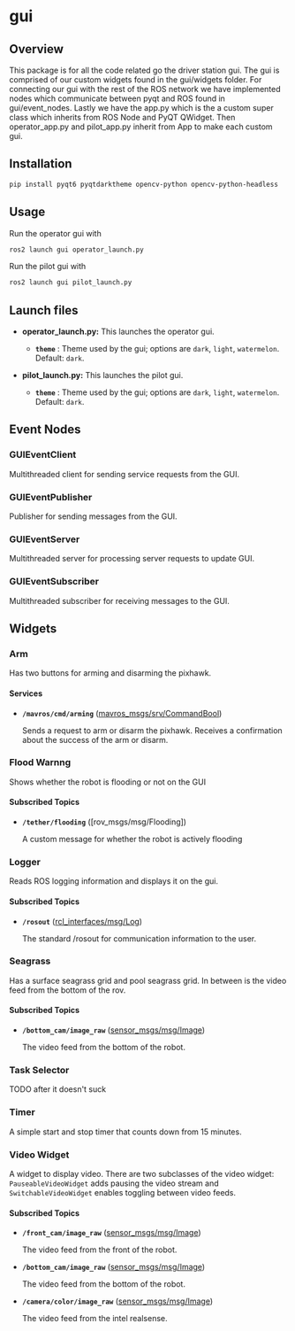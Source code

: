 # gui

## Overview

This package is for all the code related go the driver station gui. The gui is comprised of our custom widgets found in the gui/widgets folder. For connecting our gui with the rest of the ROS network we have implemented nodes which communicate between pyqt and ROS found in gui/event_nodes. Lastly we have the app.py which is the a custom super class which inherits from ROS Node and PyQT QWidget. Then operator_app.py and pilot_app.py inherit from App to make each custom gui.

## Installation

```bash
pip install pyqt6 pyqtdarktheme opencv-python opencv-python-headless
```

## Usage

Run the operator gui with

```bash
ros2 launch gui operator_launch.py
```

Run the pilot gui with

```bash
ros2 launch gui pilot_launch.py
```

## Launch files

* **operator_launch.py:** This launches the operator gui.

  * **`theme`** : Theme used by the gui; options are `dark`, `light`, `watermelon`. Default: `dark`.

* **pilot_launch.py:** This launches the pilot gui.

  * **`theme`** : Theme used by the gui; options are `dark`, `light`, `watermelon`. Default: `dark`.

## Event Nodes

### GUIEventClient

Multithreaded client for sending service requests from the GUI.

### GUIEventPublisher

Publisher for sending messages from the GUI.

### GUIEventServer

Multithreaded server for processing server requests to update GUI.

### GUIEventSubscriber

Multithreaded subscriber for receiving messages to the GUI.

## Widgets

### Arm

Has two buttons for arming and disarming the pixhawk.

#### Services

* **`/mavros/cmd/arming`** ([mavros_msgs/srv/CommandBool])

    Sends a request to arm or disarm the pixhawk. Receives a confirmation about the success of the arm or disarm.

### Flood Warnng

Shows whether the robot is flooding or not on the GUI

#### Subscribed Topics

* **`/tether/flooding`** ([rov_msgs/msg/Flooding])

    A custom message for whether the robot is actively flooding

### Logger

Reads ROS logging information and displays it on the gui.

#### Subscribed Topics

* **`/rosout`** ([rcl_interfaces/msg/Log])

    The standard /rosout for communication information to the user.

### Seagrass

Has a surface seagrass grid and pool seagrass grid. In between is the video feed from the bottom of the rov.

#### Subscribed Topics

* **`/bottom_cam/image_raw`** ([sensor_msgs/msg/Image])

    The video feed from the bottom of the robot.

### Task Selector

TODO after it doesn't suck

### Timer

A simple start and stop timer that counts down from 15 minutes.

### Video Widget

A widget to display video. There are two subclasses of the video widget: `PauseableVideoWidget` adds pausing the video stream and `SwitchableVideoWidget` enables toggling between video feeds.

#### Subscribed Topics

* **`/front_cam/image_raw`** ([sensor_msgs/msg/Image])

    The video feed from the front of the robot.

* **`/bottom_cam/image_raw`** ([sensor_msgs/msg/Image])

    The video feed from the bottom of the robot.

* **`/camera/color/image_raw`** ([sensor_msgs/msg/Image])

    The video feed from the intel realsense.

[mavros_msgs/srv/CommandBool]: https://github.com/mavlink/mavros/blob/ros2/mavros_msgs/srv/CommandBool.srv
[rcl_interfaces/msg/Log]: https://github.com/ros2/rcl_interfaces/blob/rolling/rcl_interfaces/msg/Log.msg
[sensor_msgs/msg/Image]: <http://docs.ros.org/en/noetic/api/sensor_msgs/html/msg/Image.html>
